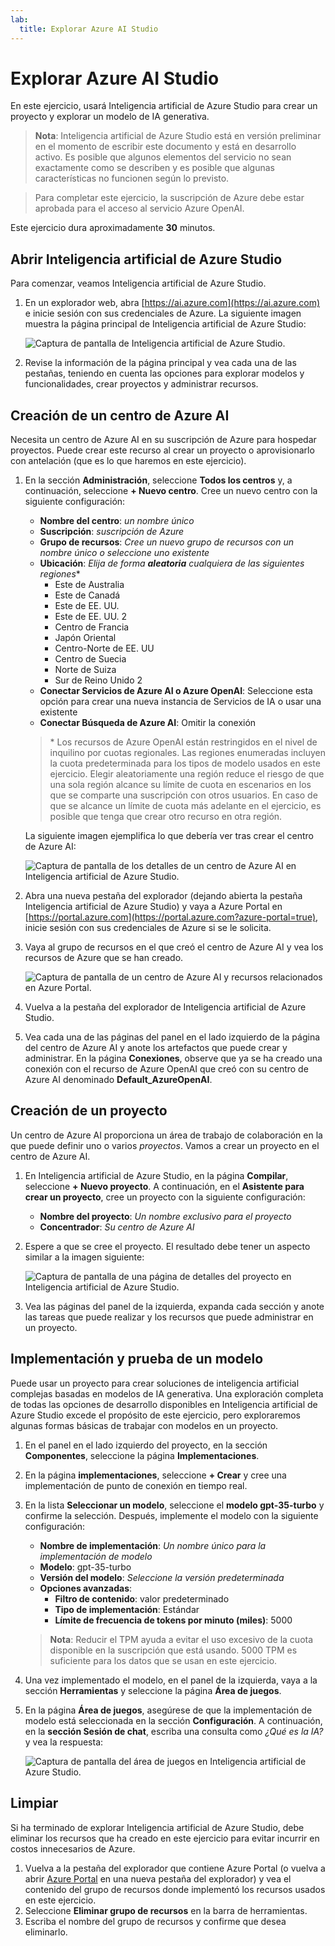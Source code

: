 ```yaml
---
lab:
  title: Explorar Azure AI Studio
---
```


# Explorar Azure AI Studio

En este ejercicio, usará Inteligencia artificial de Azure Studio para crear un proyecto y explorar un modelo de IA generativa.

> **Nota**: Inteligencia artificial de Azure Studio está en versión preliminar en el momento de escribir este documento y está en desarrollo activo. Es posible que algunos elementos del servicio no sean exactamente como se describen y es posible que algunas características no funcionen según lo previsto.

> Para completar este ejercicio, la suscripción de Azure debe estar aprobada para el acceso al servicio Azure OpenAI.

Este ejercicio dura aproximadamente **30** minutos.

## Abrir Inteligencia artificial de Azure Studio

Para comenzar, veamos Inteligencia artificial de Azure Studio.

1. En un explorador web, abra [https://ai.azure.com](https://ai.azure.com) e inicie sesión con sus credenciales de Azure. La siguiente imagen muestra la página principal de Inteligencia artificial de Azure Studio:

    ![Captura de pantalla de Inteligencia artificial de Azure Studio.](./media/azure-ai-studio-home.png)

1. Revise la información de la página principal y vea cada una de las pestañas, teniendo en cuenta las opciones para explorar modelos y funcionalidades, crear proyectos y administrar recursos.

## Creación de un centro de Azure AI

Necesita un centro de Azure AI en su suscripción de Azure para hospedar proyectos. Puede crear este recurso al crear un proyecto o aprovisionarlo con antelación (que es lo que haremos en este ejercicio).

1. En la sección **Administración**, seleccione **Todos los centros** y, a continuación, seleccione **+ Nuevo centro**. Cree un nuevo centro con la siguiente configuración:
    - **Nombre del centro**: *un nombre único*
    - **Suscripción**: *suscripción de Azure*
    - **Grupo de recursos**: *Cree un nuevo grupo de recursos con un nombre único o seleccione uno existente*
    - **Ubicación**: *Elija de forma **aleatoria** cualquiera de las siguientes regiones*\*
        - Este de Australia
        - Este de Canadá
        - Este de EE. UU.
        - Este de EE. UU. 2
        - Centro de Francia
        - Japón Oriental
        - Centro-Norte de EE. UU
        - Centro de Suecia
        - Norte de Suiza
        - Sur de Reino Unido 2
    - **Conectar Servicios de Azure AI o Azure OpenAI**: Seleccione esta opción para crear una nueva instancia de Servicios de IA o usar una existente
    - **Conectar Búsqueda de Azure AI**: Omitir la conexión

    > \* Los recursos de Azure OpenAI están restringidos en el nivel de inquilino por cuotas regionales. Las regiones enumeradas incluyen la cuota predeterminada para los tipos de modelo usados en este ejercicio. Elegir aleatoriamente una región reduce el riesgo de que una sola región alcance su límite de cuota en escenarios en los que se comparte una suscripción con otros usuarios. En caso de que se alcance un límite de cuota más adelante en el ejercicio, es posible que tenga que crear otro recurso en otra región.

    La siguiente imagen ejemplifica lo que debería ver tras crear el centro de Azure AI:

    ![Captura de pantalla de los detalles de un centro de Azure AI en Inteligencia artificial de Azure Studio.](./media/azure-ai-resource.png)

1. Abra una nueva pestaña del explorador (dejando abierta la pestaña Inteligencia artificial de Azure Studio) y vaya a Azure Portal en [https://portal.azure.com](https://portal.azure.com?azure-portal=true), inicie sesión con sus credenciales de Azure si se le solicita.
1. Vaya al grupo de recursos en el que creó el centro de Azure AI y vea los recursos de Azure que se han creado.

    ![Captura de pantalla de un centro de Azure AI y recursos relacionados en Azure Portal.](./media/azure-portal.png)

1. Vuelva a la pestaña del explorador de Inteligencia artificial de Azure Studio.
1. Vea cada una de las páginas del panel en el lado izquierdo de la página del centro de Azure AI y anote los artefactos que puede crear y administrar. En la página **Conexiones**, observe que ya se ha creado una conexión con el recurso de Azure OpenAI que creó con su centro de Azure AI denominado **Default_AzureOpenAI**.

## Creación de un proyecto

Un centro de Azure AI proporciona un área de trabajo de colaboración en la que puede definir uno o varios *proyectos*. Vamos a crear un proyecto en el centro de Azure AI.

1. En Inteligencia artificial de Azure Studio, en la página **Compilar**, seleccione **+ Nuevo proyecto**. A continuación, en el **Asistente para crear un proyecto**, cree un proyecto con la siguiente configuración:
    - **Nombre del proyecto**: *Un nombre exclusivo para el proyecto*
    - **Concentrador**: *Su centro de Azure AI*
1. Espere a que se cree el proyecto. El resultado debe tener un aspecto similar a la imagen siguiente:

    ![Captura de pantalla de una página de detalles del proyecto en Inteligencia artificial de Azure Studio.](./media/azure-ai-project.png)

1. Vea las páginas del panel de la izquierda, expanda cada sección y anote las tareas que puede realizar y los recursos que puede administrar en un proyecto.

## Implementación y prueba de un modelo

Puede usar un proyecto para crear soluciones de inteligencia artificial complejas basadas en modelos de IA generativa. Una exploración completa de todas las opciones de desarrollo disponibles en Inteligencia artificial de Azure Studio excede el propósito de este ejercicio, pero exploraremos algunas formas básicas de trabajar con modelos en un proyecto.

1. En el panel en el lado izquierdo del proyecto, en la sección **Componentes**, seleccione la página **Implementaciones**.
1. En la página **implementaciones**, seleccione **+ Crear** y cree una implementación de punto de conexión en tiempo real.
1. En la lista **Seleccionar un modelo**, seleccione el **modelo gpt-35-turbo** y confirme la selección. Después, implemente el modelo con la siguiente configuración:
    - **Nombre de implementación**: *Un nombre único para la implementación de modelo*
    - **Modelo**: gpt-35-turbo
    - **Versión del modelo**: *Seleccione la versión predeterminada*
    - **Opciones avanzadas**:
        - **Filtro de contenido**: valor predeterminado
        - **Tipo de implementación**: Estándar
        - **Límite de frecuencia de tokens por minuto (miles)**: 5000

    > **Nota**: Reducir el TPM ayuda a evitar el uso excesivo de la cuota disponible en la suscripción que está usando. 5000 TPM es suficiente para los datos que se usan en este ejercicio.

1. Una vez implementado el modelo, en el panel de la izquierda, vaya a la sección **Herramientas** y seleccione la página **Área de juegos**.
1. En la página **Área de juegos**, asegúrese de que la implementación de modelo está seleccionada en la sección **Configuración**. A continuación, en la **sección Sesión de chat**, escriba una consulta como *¿Qué es la IA?* y vea la respuesta:

    ![Captura de pantalla del área de juegos en Inteligencia artificial de Azure Studio.](./media/playground.png)

## Limpiar

Si ha terminado de explorar Inteligencia artificial de Azure Studio, debe eliminar los recursos que ha creado en este ejercicio para evitar incurrir en costos innecesarios de Azure.

1. Vuelva a la pestaña del explorador que contiene Azure Portal (o vuelva a abrir [Azure Portal](https://portal.azure.com?azure-portal=true) en una nueva pestaña del explorador) y vea el contenido del grupo de recursos donde implementó los recursos usados en este ejercicio.
1. Seleccione **Eliminar grupo de recursos** en la barra de herramientas.
1. Escriba el nombre del grupo de recursos y confirme que desea eliminarlo.
